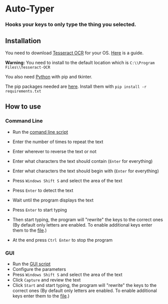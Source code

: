 # Auto-Typer
### Hooks your keys to only type the thing you selected.

## Installation

You need to download [Tesseract OCR](https://github.com/tesseract-ocr/tesseract) for your OS. [Here](https://tesseract-ocr.github.io/tessdoc/Installation.html) is a guide.

**Warning:** You need to install to the default location which is `C:\\Program Files\\Tesseract-OCR`
 
You also need [Python](https://www.python.org/) with pip and tkinter.

The pip packages needed are [here](requirements.txt). Install them with `pip install -r requirements.txt`

## How to use

### Command Line
- Run the [comand line script](cli.py)
- Enter the number of times to repeat the text
- Enter wherever to reverse the text or not
- Enter what characters the text should contain (`Enter` for everything)
- Enter what characters the text should begin with (`Enter` for everything)

- Press `Windows Shift S` and select the area of the text
- Press `Enter` to detect the text
- Wait until the program displays the text
- Press `Enter` to start typing
- Then start typing, the program will "rewrite" the keys to the correct ones (By default only letters are enabled. To enable additional keys enter them to the [file](blocked_keys.txt).)
- At the end press `Ctrl Enter` to stop the program

### GUI
- Run the [GUI script](gui.py)
- Configure the parameters
- Press `Windows Shift S` and select the area of the text
- Click `Capture` and review the text
- Click `Start` and start typing, the program will "rewrite" the keys to the correct ones (By default only letters are enabled. To enable additional keys enter them to the [file](blocked_keys.txt).)